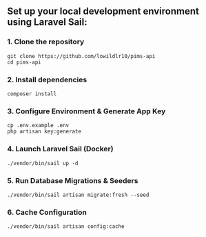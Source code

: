## Set up your local development environment using Laravel Sail:

### 1. Clone the repository
```
git clone https://github.com/lowildlr10/pims-api
cd pims-api
```

### 2. Install dependencies
```
composer install
```

### 3. Configure Environment & Generate App Key
```
cp .env.example .env
php artisan key:generate
```

### 4. Launch Laravel Sail (Docker)
```
./vendor/bin/sail up -d
```

### 5. Run Database Migrations & Seeders
```
./vendor/bin/sail artisan migrate:fresh --seed
```

### 6. Cache Configuration
```
./vendor/bin/sail artisan config:cache
```
